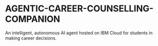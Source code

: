# AGENTIC-CAREER-COUNSELLING-COMPANION
 An intelligent, autonomous AI agent hosted on IBM Cloud for students in making career decisions.
